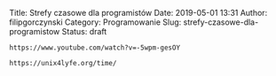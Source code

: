 Title: Strefy czasowe dla programistów
Date: 2019-05-01 13:31
Author: filipgorczynski
Category: Programowanie
Slug: strefy-czasowe-dla-programistow
Status: draft

`https://www.youtube.com/watch?v=-5wpm-gesOY`

`https://unix4lyfe.org/time/`

 
